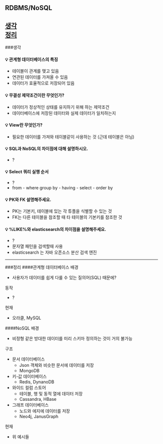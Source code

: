 ## RDBMS/NoSQL

[생각](###생각)  
[정리](###정리)
---
###생각
#### 💡 관계형 데이터베이스의 특징
- 테이블이 관계를 맺고 있음
- 연관된 데이터를 가져올 수 있음
- 데이터가 효율적으로 저장되어 있음

#### 💡 무결성 제약조건이란 무엇인가?
- 데이터가 정상적인 상태를 유지하기 위해 하는 제약조건
- 데이터베이스에 저장된 데이터와 실제 데이터가 일치하는지

#### 💡 View란 무엇인가?
- 필요한 데이터를 가져와 테이블같이 사용하는 것 (근데 테이블은 아님)

#### 💡 SQL과 NoSQL의 차이점에 대해 설명하시오.
- ?

#### 💡 Select 쿼리 실행 순서
- ?
- from - where group by - having - select - order by

#### 💡 PK와 FK 설명해주세요.
- PK는 기본키, 테이블에 있는 각 튜플을 식별할 수 있는 것
- FK는 다른 테이블을 참조할 때 타 테이블의 기본키를 참조한 것

#### 💡 %LIKE%와 elasticsearch의 차이점을 설명해주세요.
- ?
- 문자열 패턴을 검색할때 사용
- elasticsearch 는 자바 오픈소스 분산 검색 엔진


---
###정리
####관계형 데이터베이스
배경
- 사용자가 데이터를 쉽게 다룰 수 있는 질의어(SQL) 때문에?

동작
- ?

현재
- 오라클, MySQL

####NoSQL
배경
- 비정형 같은 방대한 데이터를 미리 스키마 정의하는 것이 거의 불가능

구조
- 문서 데이터베이스
    - Json 객체와 비슷한 문서에 데이터를 저장
    - MongoDB
- 키-값 데이터베이스
    - Redis, DynanoDB
- 와이드 컬럼 스토어
    - 테이블, 행 및 동적 열에 데이터 저장
    - Cassandra, HBase
- 그래프 데이터베이스
    - 노드와 에지에 데이터를 저장
    - Neo4j, JanusGraph
    
현재
- 위 예시들